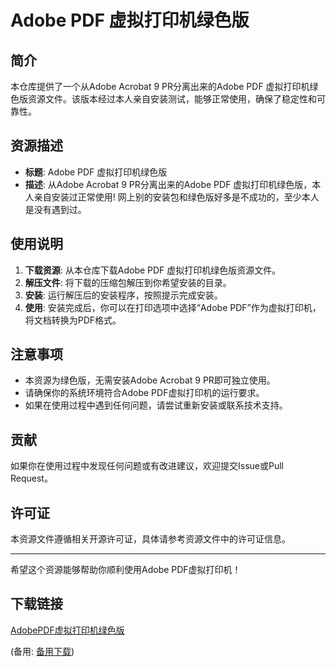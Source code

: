 # Adobe PDF 虚拟打印机绿色版

## 简介

本仓库提供了一个从Adobe Acrobat 9 PR分离出来的Adobe PDF 虚拟打印机绿色版资源文件。该版本经过本人亲自安装测试，能够正常使用，确保了稳定性和可靠性。

## 资源描述

- **标题**: Adobe PDF 虚拟打印机绿色版
- **描述**: 从Adobe Acrobat 9 PR分离出来的Adobe PDF 虚拟打印机绿色版，本人亲自安装过正常使用! 网上别的安装包和绿色版好多是不成功的，至少本人是没有遇到过。

## 使用说明

1. **下载资源**: 从本仓库下载Adobe PDF 虚拟打印机绿色版资源文件。
2. **解压文件**: 将下载的压缩包解压到你希望安装的目录。
3. **安装**: 运行解压后的安装程序，按照提示完成安装。
4. **使用**: 安装完成后，你可以在打印选项中选择“Adobe PDF”作为虚拟打印机，将文档转换为PDF格式。

## 注意事项

- 本资源为绿色版，无需安装Adobe Acrobat 9 PR即可独立使用。
- 请确保你的系统环境符合Adobe PDF虚拟打印机的运行要求。
- 如果在使用过程中遇到任何问题，请尝试重新安装或联系技术支持。

## 贡献

如果你在使用过程中发现任何问题或有改进建议，欢迎提交Issue或Pull Request。

## 许可证

本资源文件遵循相关开源许可证，具体请参考资源文件中的许可证信息。

---

希望这个资源能够帮助你顺利使用Adobe PDF虚拟打印机！

## 下载链接
[AdobePDF虚拟打印机绿色版](https://pan.quark.cn/s/4f0fc6899967) 

(备用: [备用下载](https://pan.baidu.com/s/1CiiuCQoDallbLLfwtzZF3w?pwd=1234))
